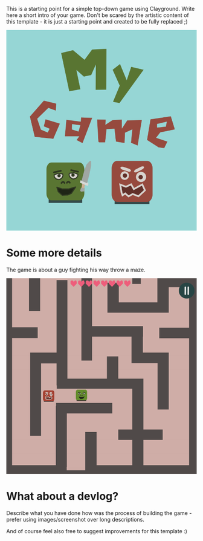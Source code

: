 This is a starting point for a simple top-down game using Clayground.
Write here a short intro of your game. Don't be scared by the artistic
content of this template - it is just a starting point and created to be fully
replaced ;)

![title-screen](doc/promo1.png)

# Some more details
The game is about a guy fighting his way throw a maze.

![in-game](doc/promo2.png)

# What about a devlog?
Describe what you have done how was the process of building the game - prefer using
images/screenshot over long descriptions.

And of course feel also free to suggest improvements for this template :)
